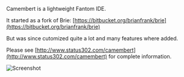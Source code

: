 Camembert is a lightweight Fantom IDE.

It started as a fork of Brie: [https://bitbucket.org/brianfrank/brie](https://bitbucket.org/brianfrank/brie)

But was since cutomized quite a lot and many features where added.

Please see [http://www.status302.com/camembert](http://www.status302.com/camembert) for complete information.

![Screenshot](https://bitbucket.org/tcolar/camembert/raw/tip/shot.png)


